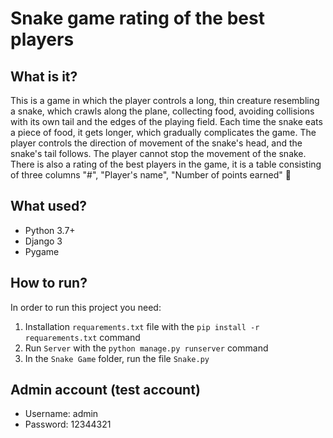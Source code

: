 # Snake game rating of the best players

## What is it?
This is a game in which the player controls a long, thin creature resembling a snake, which crawls along the plane, collecting food, avoiding collisions with its own tail and the edges of the playing field. Each time the snake eats a piece of food, it gets longer, which gradually complicates the game. The player controls the direction of movement of the snake's head, and the snake's tail follows. The player cannot stop the movement of the snake. There is also a rating of the best players in the game, it is a table consisting of three columns "#", "Player's name", "Number of points earned" 🥳

## What used?
* Python 3.7+
* Django 3
* Pygame

## How to run?
In order to run this project you need:
1. Installation `requarements.txt` file with the `pip install -r requarements.txt` command
2. Run `Server` with the `python manage.py runserver` command
3. In the `Snake Game` folder, run the file `Snake.py`

## Admin account (test account)
* Username: admin
* Password: 12344321
